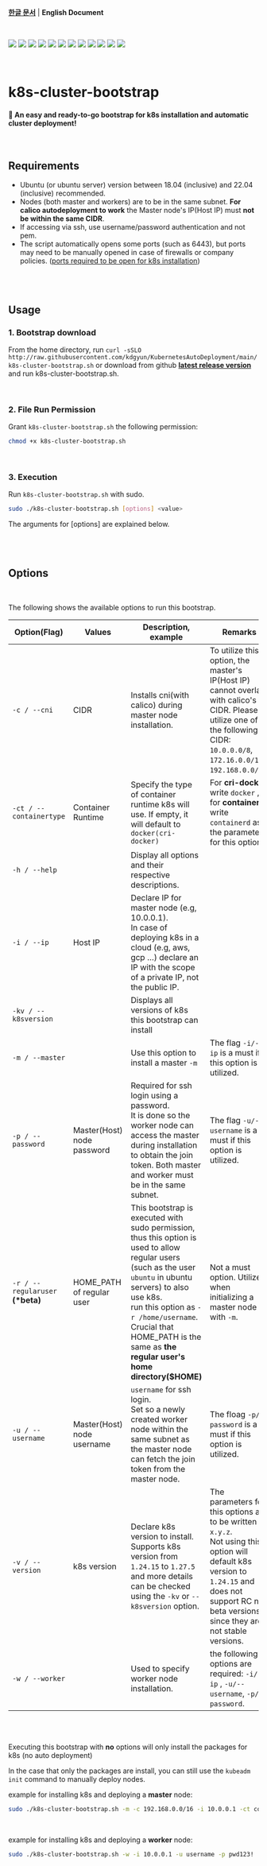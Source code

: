  **[한글 문서](./README.md)** | **English Document**

<br />
  
   
![](https://img.shields.io/github/v/release/kdgyun/KubernetesAutoDeployment?style=flat-square)
![](https://img.shields.io/github/issues/kdgyun/KubernetesAutoDeployment?color=red&style=flat-square)
![](https://img.shields.io/github/issues-closed/kdgyun/KubernetesAutoDeployment?style=flat-square)
![](https://img.shields.io/github/license/kdgyun/KubernetesAutoDeployment?style=flat-square)
![](https://img.shields.io/github/languages/code-size/kdgyun/KubernetesAutoDeployment?style=flat-square)
![](https://img.shields.io/static/v1?label=Ubuntu&message=<=22.04.2_LTS(Jammy_Jellyfish)&color=green&style=flat-square&logo=ubuntu)
![](https://img.shields.io/static/v1?label=Ubuntu&message=>=v18.04.06_LTS(Bionic_Beaver)&color=green&style=flat-square&logo=ubuntu)
![](https://img.shields.io/static/v1?label=Kubernetes&message=>=v1.24.15&color=green&style=flat-square&logo=kubernetes)
![](https://img.shields.io/static/v1?label=Kubernetes&message=<=v1.27.5&color=green&style=flat-square&logo=kubernetes)
![](https://img.shields.io/static/v1?label=cri-socket&message=cri-dockerd.v0.0.3&color=green&style=flat-square&logo=docker)
![](https://img.shields.io/static/v1?label=docker&message=v24.0.15&color=green&style=flat-square&logo=docker)
![](https://img.shields.io/static/v1?label=go&message=v1.20.5&color=green&style=flat-square&logo=go)



<br />

# k8s-cluster-bootstrap

#### 🔨 An easy and ready-to-go bootstrap for k8s installation and automatic cluster deployment!

<br />
   
## Requirements   

- Ubuntu (or ubuntu server) version between 18.04 (inclusive) and 22.04 (inclusive) recommended.
- Nodes (both master and workers) are to be in the same subnet. **For calico autodeployment to work** the Master node's IP(Host IP) must **not be within the same CIDR**.
- If accessing via ssh, use username/password authentication and not pem.
- The script automatically opens some ports (such as 6443), but ports may need to be manually opened in case of firewalls or company policies.
  ([ports required to be open for k8s installation](https://v1-24.docs.kubernetes.io/docs/reference/ports-and-protocols/))



<br />
<br />

## **Usage**


### 1. Bootstrap download

From the home directory, run `curl -sSLO http://raw.githubusercontent.com/kdgyun/KubernetesAutoDeployment/main/k8s-cluster-bootstrap.sh` or download from github [**latest release version**](https://github.com/kdgyun/KubernetesAutoDeployment/releases/) and run k8s-cluster-bootstrap.sh.

<br />   

### 2. File Run Permission

Grant `k8s-cluster-bootstrap.sh` the following permission:

```bash
chmod +x k8s-cluster-bootstrap.sh
```

<br />   

### 3. Execution

Run `k8s-cluster-bootstrap.sh` with sudo.

```bash
sudo ./k8s-cluster-bootstrap.sh [options] <value>
```

The arguments for [options] are explained below.

<br />   

<br />   

## Options

<br />

The following shows the available options to run this bootstrap.

| Option(Flag) | Values | Description, example | Remarks |
| --- | --- | --- | --- |
| ```-c / --cni``` | CIDR | Installs cni(with calico) during master node installation. | To utilize this option, the master's IP(Host IP) cannot overlap with calico's CIDR. Please utilize one of the following CIDR: ```10.0.0.0/8```, ```172.16.0.0/12```, ```192.168.0.0/16```. |
| ```-ct / --containertype``` | Container Runtime | Specify the type of container runtime k8s will use. If empty, it will default to ```docker(cri-docker)``` | For **cri-docker** write ```docker``` , <br /> for **containerd** write ```containerd``` as the parameter for this option. |
| ```-h / --help``` |  | Display all options and their respective descriptions. |  |
| ```-i / --ip``` | Host IP | Declare IP for master node (e.g, 10.0.0.1). <br /> In case of deploying k8s in a cloud (e.g, aws, gcp …) declare an IP with the scope of a private IP, not the public IP. |  |
| ```-kv / --k8sversion``` |  | Displays all versions of k8s this bootstrap can install |  |
| ```-m / --master``` |  | Use this option to install a master ```-m```  | The flag ```-i/--ip``` is a must if this option is utilized. |
| ```-p / --password``` | Master(Host) node password | Required for ssh login using a password. <br /> It is done so the worker node can access the master during installation to obtain the join token. Both master and worker must be in the same subnet.  | The flag ```-u/--username``` is a must if this option is utilized. |
| ```-r / --regularuser``` <br /> **(\*beta)** | HOME_PATH of regular user | This bootstrap is executed with sudo permission, thus this option is used to allow regular users (such as the user `ubuntu` in ubuntu servers) to also use k8s. <br /> run this option as ```-r /home/username```. Crucial that HOME_PATH is the same as **the regular user's home directory($HOME)** | Not a must option. Utilized when initializing a master node with ```-m```. |
| ```-u / --username``` | Master(Host) node username | ```username``` for ssh login. <br /> Set so a newly created worker node within the same subnet as the master node can fetch the join token from the master node.  | The floag ```-p/--password``` is a must if this option is utilized.  |
| ```-v / --version``` | k8s version | Declare k8s version to install. <br /> Supports k8s version from ```1.24.15``` to ```1.27.5``` and more details can be checked using the ```-kv``` or ```--k8sversion``` option. | The parameters for this options are to be written as ```x.y.z```. <br /> Not using this option will default k8s version to ```1.24.15``` and does not support RC nor beta versions since they are not stable versions. |
| ```-w / --worker``` |  | Used to specify worker node installation. | the following 3 options are required: ```-i/--ip``` , ```-u/--username```, ```-p/-password```. |

<br />
<br />

Executing this bootstrap with **no** options will only install the packages for k8s (no auto deployment)

In the case that only the packages are install, you can still use the ```kubeadm init``` command to manually deploy nodes.

example for installing k8s and deploying a **master** node:

```bash
sudo ./k8s-cluster-bootstrap.sh -m -c 192.168.0.0/16 -i 10.0.0.1 -ct containerd -v 1.25.0
```
<br />   

example for installing k8s and deploying a **worker** node:

```bash
sudo ./k8s-cluster-bootstrap.sh -w -i 10.0.0.1 -u username -p pwd123!
```
